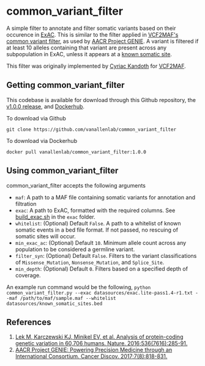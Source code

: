 # common_variant_filter
A simple filter to annotate and filter somatic variants based on their occurence in [ExAC](http://exac.broadinstitute.org/). This is similar to the filter applied in [VCF2MAF's common variant filter](https://github.com/mskcc/vcf2maf/blob/master/docs/vep_maf_readme.txt), as used by [AACR Project GENIE](http://cancerdiscovery.aacrjournals.org/content/7/8/818). A variant is filtered if at least 10 alleles containing that variant are present across any subpopulation in ExAC, unless it appears at a [known somatic site](https://github.com/mskcc/vcf2maf/blob/v1.6.12/data/known_somatic_sites.bed). 

This filter was originally implemented by [Cyriac Kandoth](https://github.com/ckandoth) for [VCF2MAF](https://github.com/mskcc/vcf2maf). 

## Getting common_variant_filter
This codebase is available for download through this Github repository, the [v1.0.0 release](https://github.com/vanallenlab/phial/releases), and [Dockerhub](https://hub.docker.com/r/vanallenlab/phial/).

To download via Github
```
git clone https://github.com/vanallenlab/common_variant_filter
```

To download via Dockerhub
```
docker pull vanallenlab/common_variant_filter:1.0.0
```

## Using common_variant_filter
common_variant_filter accepts the following arguments
- `maf`: A path to a MAF file containing somatic variants for annotation and filtration
- `exac`: A path to ExAC, formatted with the required columns. See [build_exac.sh]() in the `exac` folder. 
- `whitelist`: (Optional) Default `False`. A path to a whitelist of known somatic events in a bed file format. If not passed, no rescuing of somatic sites will occur.
- `min_exac_ac`: (Optional) Default `10`. Minimum allele count across any population to be considered a germline variant. 
- `filter_syn`: (Optional) Default `False`. Filters to the variant classifications of `Missense_Mutation`, `Nonsense_Mutation`, and `Splice_Site`. 
- `min_depth`: (Optional) Default `0`. Filters based on a specified depth of coverage. 

An example run command would be the following,
`python common_variant_filter.py --exac datasources/exac.lite-pass1.4-r1.txt --maf /path/to/maf/sample.maf --whitelist datasources/known_somatic_sites.bed` 

## References
1. [Lek M, Karczewski KJ, Minikel EV, et al. Analysis of protein-coding genetic variation in 60,706 humans. Nature. 2016;536(7616):285-91.](https://www.nature.com/articles/nature19057)
2. [AACR Project GENIE: Powering Precision Medicine through an International Consortium. Cancer Discov. 2017;7(8):818-831.](http://cancerdiscovery.aacrjournals.org/content/7/8/818)
